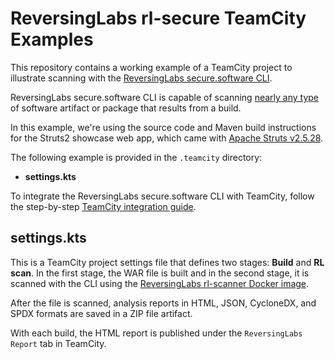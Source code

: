 # ReversingLabs rl-secure TeamCity Examples

This repository contains a working example of a TeamCity project to illustrate scanning with the [ReversingLabs secure.software CLI](https://docs.secure.software/cli/). 

ReversingLabs secure.software CLI is capable of scanning [nearly any type](https://docs.secure.software/concepts/language-coverage) of software artifact or package that results from a build.

In this example, we're using the source code and Maven build instructions for the Struts2 showcase web app, which came with [Apache Struts v2.5.28](https://archive.apache.org/dist/struts/2.5.28/). 

The following example is provided in the `.teamcity` directory:

- **settings.kts**

To integrate the ReversingLabs secure.software CLI with TeamCity, follow the step-by-step [TeamCity integration guide](https://docs.secure.software/cli/integrations/teamcity).


## settings.kts

This is a TeamCity project settings file that defines two stages: **Build** and **RL scan**.
In the first stage, the WAR file is built and in the second stage, it is scanned with the CLI using the [ReversingLabs rl-scanner Docker image](https://hub.docker.com/r/reversinglabs/rl-scanner).

After the file is scanned, analysis reports in HTML, JSON, CycloneDX, and SPDX formats are saved in a ZIP file artifact. 

With each build, the HTML report is published under the `ReversingLabs Report` tab in TeamCity. 
